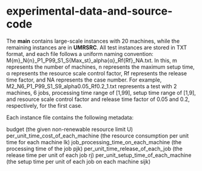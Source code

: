 # experimental-data-and-source-code
The **main** contains large-scale instances with 20 machines, while the remaining instances are in **UMRSRC**.
All test instances are stored in TXT format, and each file follows a uniform naming convention: M{m}_N{n}_P1_P99_S1_S{Max_st}_alpha{α}_Rf{Rf}_NA.txt. In this, m represents the number of machines, n represents the maximum setup time, α represents the resource scale control factor, Rf represents the release time factor, and NA represents the case number. For example, M2_N6_P1_P99_S1_S9_alpha0.05_Rf0.2_1.txt represents a test with 2 machines, 6 jobs, processing time range of [1,99], setup time range of [1,9], and resource scale control factor and release time factor of 0.05 and 0.2, respectively, for the first case. 

Each instance file contains the following metadata:

budget (the given non-renewable resource limit U)
per_unit_time_cost_of_each_machine (the resource consumption per unit time for each machine lk)
job_processing_time_on_each_machine (the processing time of the job pjk)
per_unit_time_release_of_each_job (the release time per unit of each job rj)
per_unit_setup_time_of_each_machine (the setup time per unit of each job on each machine sijk)
